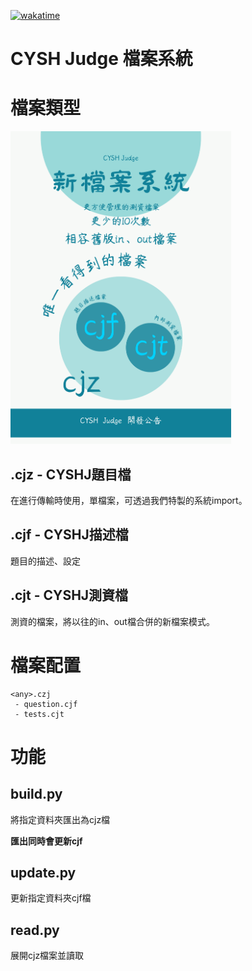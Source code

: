 [![wakatime](https://wakatime.com/badge/github/113cyshirc/CYSH-Jfile.svg)](https://wakatime.com/badge/github/113cyshirc/CYSH-Jfile)
# CYSH Judge 檔案系統
# 檔案類型

<img src="./image/nfs.png" height=500px>

## .cjz - CYSHJ題目檔
在進行傳輸時使用，單檔案，可透過我們特製的系統import。

## .cjf - CYSHJ描述檔
題目的描述、設定

## .cjt - CYSHJ測資檔
測資的檔案，將以往的in、out檔合併的新檔案模式。

# 檔案配置
    <any>.czj
     - question.cjf
     - tests.cjt
# 功能
## build.py
將指定資料夾匯出為cjz檔

**匯出同時會更新cjf**

## update.py
更新指定資料夾cjf檔

## read.py
展開cjz檔案並讀取

